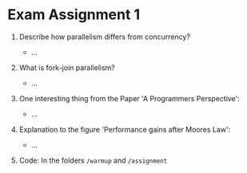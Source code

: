 # Exam Assignment 1

1. Describe how parallelism differs from concurrency?

    * ...

2. What is fork-join parallelism?

    * ...

3. One interesting thing from the Paper 'A Programmers Perspective':

    * ...

4. Explanation to the figure 'Performance gains after Moores Law':

    * ...

5. Code: In the folders `/warmup` and `/assignment`

